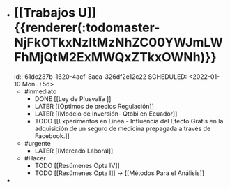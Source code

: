 - # [[Trabajos U]]  {{renderer(:todomaster-NjFkOTkxNzItMzNhZC00YWJmLWFhMjQtM2ExMWQxZTkxOWNh)}}
  id:: 61dc237b-1620-4acf-8aea-326df2e12c22
  SCHEDULED: <2022-01-10 Mon .+5d>
	- #inmediato
		- DONE [[Ley de Plusvalía ]]
		- LATER [[Óptimos de precios Regulación]]
		- LATER [[Modelo de Inversión- Qtobi en Ecuador]]
		- TODO [[Experimentos  en Linea - Influencia del Efecto Gratis en la adquisición de un seguro de medicina prepagada a través de Facebook.]]
	- #urgente
		- LATER [[Mercado Laboral]]
	- #Hacer
		- TODO [[Resúmenes Opta IV]]
		- TODO [[Resúmenes Opta I]] → [[Métodos Para el Análisis]]
-